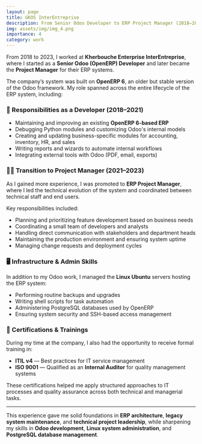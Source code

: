 ```yaml
---
layout: page
title: GKOS InterEntreprise
description: From Senior Odoo Developer to ERP Project Manager (2018–2023)
img: assets/img/img_4.png
importance: 4
category: work
---
```


From 2018 to 2023, I worked at **Kherbouche Enterprise InterEntreprise**, where I started as a **Senior Odoo (OpenERP) Developer** and later became the **Project Manager** for their ERP systems.

The company’s system was built on **OpenERP 6**, an older but stable version of the Odoo framework. My role spanned across the entire lifecycle of the ERP system, including:

### 🧩 Responsibilities as a Developer (2018–2021)
- Maintaining and improving an existing **OpenERP 6-based ERP**  
- Debugging Python modules and customizing Odoo's internal models  
- Creating and updating business-specific modules for accounting, inventory, HR, and sales  
- Writing reports and wizards to automate internal workflows  
- Integrating external tools with Odoo (PDF, email, exports)

### 🧑‍💼 Transition to Project Manager (2021–2023)
As I gained more experience, I was promoted to **ERP Project Manager**, where I led the technical evolution of the system and coordinated between technical staff and end users.

Key responsibilities included:
- Planning and prioritizing feature development based on business needs  
- Coordinating a small team of developers and analysts  
- Handling direct communication with stakeholders and department heads  
- Maintaining the production environment and ensuring system uptime  
- Managing change requests and deployment cycles  

### 🖥️ Infrastructure & Admin Skills
In addition to my Odoo work, I managed the **Linux Ubuntu** servers hosting the ERP system:
- Performing routine backups and upgrades  
- Writing shell scripts for task automation  
- Administering PostgreSQL databases used by OpenERP  
- Ensuring system security and SSH-based access management  

### 📜 Certifications & Trainings
During my time at the company, I also had the opportunity to receive formal training in:
- **ITIL v4** — Best practices for IT service management  
- **ISO 9001** — Qualified as an **Internal Auditor** for quality management systems  

These certifications helped me apply structured approaches to IT processes and quality assurance across both technical and managerial tasks.

---

This experience gave me solid foundations in **ERP architecture**, **legacy system maintenance**, and **technical project leadership**, while sharpening my skills in **Odoo development**, **Linux system administration**, and **PostgreSQL database management**.

